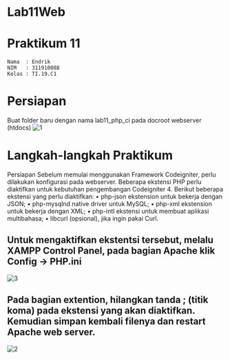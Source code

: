 # Lab11Web
# Praktikum 11
~~~
Nama  : Endrik
NIM   : 311910088
Kelas : TI.19.C1
~~~
# Persiapan 
Buat folder baru dengan nama lab11_php_ci pada docroot webserver (htdocs)
![1](https://user-images.githubusercontent.com/81820421/122064547-6e021080-ce1b-11eb-95f5-84ff3bef9fe3.JPG)

# Langkah-langkah Praktikum
Persiapan
Sebelum memulai menggunakan Framework Codeigniter, perlu dilakukan konfigurasi 
pada webserver. Beberapa ekstensi PHP perlu diaktifkan untuk kebutuhan 
pengembangan Codeigniter 4.
Berikut beberapa ekstensi yang perlu diaktifkan:
• php-json ekstension untuk bekerja dengan JSON;
• php-mysqlnd native driver untuk MySQL;
• php-xml ekstension untuk bekerja dengan XML;
• php-intl ekstensi untuk membuat aplikasi multibahasa;
• libcurl (opsional), jika ingin pakai Curl.
## Untuk mengaktifkan ekstentsi tersebut, melalu XAMPP Control Panel, pada bagian  Apache klik Config -> PHP.ini

![3](https://user-images.githubusercontent.com/81820421/122065064-d94be280-ce1b-11eb-8fe0-f55f9fe0b826.png)
## Pada bagian extention, hilangkan tanda ; (titik koma) pada ekstensi yang akan  diaktifkan. Kemudian simpan kembali filenya dan restart Apache web server.
![2](https://user-images.githubusercontent.com/81820421/122065942-87578c80-ce1c-11eb-9430-215d7d4db5e8.JPG)

